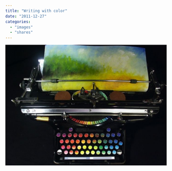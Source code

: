 ```yaml
---
title: "Writing with color"
date: "2011-12-27"
categories: 
  - "images"
  - "shares"
---
```


![](images/tumblr_lwpmniSWLA1qz4vrlo1_1280.jpg)

